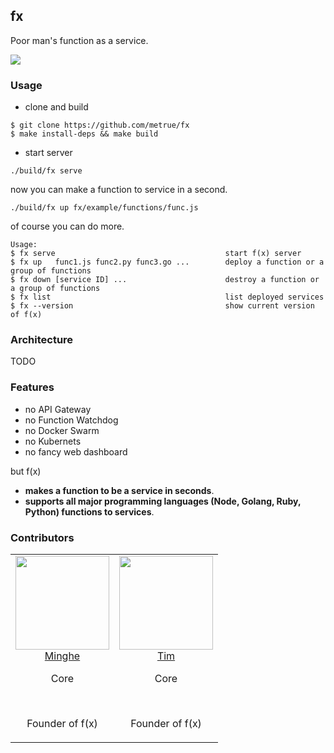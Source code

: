 fx
------

Poor man's function as a service.
<p>
  <img src="https://circleci.com/gh/metrue/fx.svg?style=svg&circle-token=bd62abac47802f8504faa4cf8db43e4f117e7cd7"/>
</p>

### Usage

* clone and build

```
$ git clone https://github.com/metrue/fx
$ make install-deps && make build
```

* start server

```
./build/fx serve
```

now you can make a function to service in a second.

```
./build/fx up fx/example/functions/func.js
```

of course you can do more.

```
Usage:
$ fx serve                                      start f(x) server
$ fx up   func1.js func2.py func3.go ...        deploy a function or a group of functions
$ fx down [service ID] ...                      destroy a function or a group of functions
$ fx list                                       list deployed services
$ fx --version                                  show current version of f(x)
```

### Architecture

TODO

### Features

* no API Gateway
* no Function Watchdog
* no Docker Swarm
* no Kubernets
* no fancy web dashboard

but f(x)

* **makes a function to be a service in seconds**.
* **supports all major programming languages (Node, Golang, Ruby, Python) functions to services**.


### Contributors

<table>
  <tbody>
    <tr>
      <td align="center" valign="top">
        <img width="150" height="150" src="https://github.com/metrue.png?s=150">
        <br>
        <a href="https://github.com/metrue">Minghe</a>
        <p>Core</p>
        <br>
        <p>Founder of f(x)</p>
      </td>
      <td align="center" valign="top">
        <img width="150" height="150" src="https://github.com/pplam.png?s=150">
        <br>
        <a href="https://github.com/pplam">Tim</a>
        <p>Core</p>
        <br>
        <p>Founder of f(x)</p>
      </td>
     </tr>
  </tbody>
</table>
